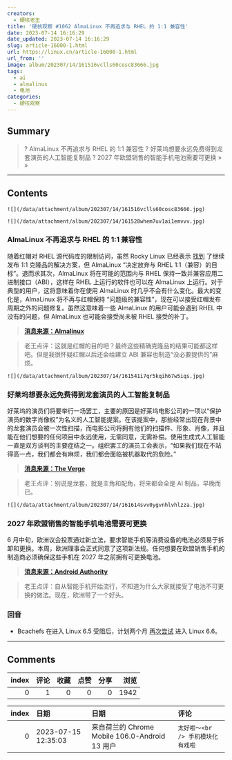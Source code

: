 ```yaml
---
creators:
  - 硬核老王
title: '硬核观察 #1062 AlmaLinux 不再追求与 RHEL 的 1:1 兼容性'
date: 2023-07-14 16:16:29
date_updated: 2023-07-14 16:16:29
slug: article-16000-1.html
url: https://linux.cn/article-16000-1.html
url_from: ''
image: album/202307/14/161516vclls60cosc83666.jpg
tags:
  - ai
  - almalinux
  - 电池
categories:
  - 硬核观察
---
```


## Summary

> ? AlmaLinux 不再追求与 RHEL 的 1:1 兼容性
> ? 好莱坞想要永远免费得到龙套演员的人工智能复制品
> ? 2027 年欧盟销售的智能手机电池需要可更换
> » 
> »

***

<!-- more -->

## Contents

`![](/data/attachment/album/202307/14/161516vclls60cosc83666.jpg)`

`![](/data/attachment/album/202307/14/161528whem7uv1ai1emvvv.jpg)`

### AlmaLinux 不再追求与 RHEL 的 1:1 兼容性

随着红帽对 RHEL 源代码库的限制访问，虽然 Rocky Linux 已经表示 [找到](https://linux.cn/article-15956-1.html) 了继续发布 1:1 克隆品的解决方案，但 AlmaLinux “决定放弃与 RHEL 1:1（兼容）的目标”。退而求其次，AlmaLinux 将在可能的范围内与 RHEL 保持一致并兼容应用二进制接口（ABI），这样在 RHEL 上运行的软件也可以在 AlmaLinux 上运行。对于典型的用户，这将意味着你在使用 AlmaLinux 时几乎不会有什么变化。最大的变化是，AlmaLinux 将不再与红帽保持 “问题级的兼容性”，现在可以接受红帽发布周期之外的问题修复。虽然这意味着一些 AlmaLinux 的用户可能会遇到 RHEL 中没有的问题，但 AlmaLinux 也可能会接受尚未被 RHEL 接受的补丁。

> 
> **[消息来源：Almalinux](https://almalinux.org/blog/future-of-almalinux/)**
> 
> 
> 

> 
> 老王点评：这就是红帽的目的吧？最终这些精确克隆品的结果可能都这样吧。但是我很怀疑红帽以后还会给建立 ABI 兼容也制造“没必要提供的”麻烦。
> 
> 
> 

`![](/data/attachment/album/202307/14/161541i7qr5kqih67w5iqs.jpg)`

### 好莱坞想要永远免费得到龙套演员的人工智能复制品

好莱坞的演员们将要举行一场罢工，主要的原因是好莱坞电影公司的一项以“保护演员的数字肖像权”为名义的人工智能提案。在该提案中，那些经常出现在背景中的龙套演员会被一次性扫描，而电影公司将拥有他们的扫描件、形象、肖像，并且能在他们想要的任何项目中永远使用，无需同意，无需补偿。使用生成式人工智能一直是双方谈判的主要症结之一。组织罢工的演员工会表示，“如果我们现在不站得高一点，我们都会有麻烦，我们都会面临被机器取代的危险。”

> 
> **[消息来源：The Verge](https://www.theverge.com/2023/7/13/23794224/sag-aftra-actors-strike-ai-image-rights)**
> 
> 
> 

> 
> 老王点评：别说是龙套，就是主角和配角，将来都会全是 AI 制品，早晚而已。
> 
> 
> 

`![](/data/attachment/album/202307/14/161614svv0ygvnhlvhlzza.jpg)`

### 2027 年欧盟销售的智能手机电池需要可更换

6 月中旬，欧洲议会投票通过新立法，要求智能手机等消费设备的电池必须易于拆卸和更换。本周，欧洲理事会正式同意了这项新法规。任何想要在欧盟销售手机的制造商必须确保这些手机在 2027 年之前拥有可更换电池。

> 
> **[消息来源：Android Authority](https://www.androidauthority.com/phones-with-replaceable-batteries-2027-3345155/)**
> 
> 
> 

> 
> 老王点评：自从智能手机开始流行，不知道为什么大家就接受了电池不可更换的做法。现在，欧洲带了一个好头。
> 
> 
> 

### 回音

* Bcachefs 在进入 Linux 6.5 受阻后，计划两个月 [再次尝试](https://www.phoronix.com/news/Bcachefs-Plans-For-Linux-6.6) 进入 Linux 6.6。

***

## Comments


|   index |   评论 |   收藏 |   点赞 |   分享 |   浏览 |
|--------:|-------:|-------:|-------:|-------:|-------:|
|       0 |      1 |      0 |      0 |      0 |   1942 |

|   index | 日期                | 日期                                           | 评论                              |
|--------:|:--------------------|:-----------------------------------------------|:----------------------------------|
|       0 | 2023-07-15 12:35:03 | 来自荷兰的 Chrome Mobile 106.0-Android 13 用户 | `太好啦～<br /> 手机模块化有戏啦` |
